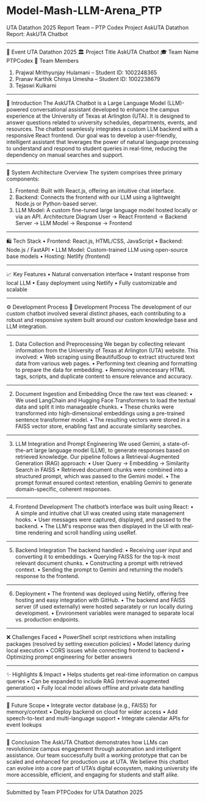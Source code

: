 # Model-Mash-LLM-Arena_PTP

UTA Datathon 2025 Report
Team – PTP Codex
Project AskUTA
Datathon Report: AskUTA Chatbot
________________________________________
📅 Event
UTA Datathon 2025
🏛️ Project Title
AskUTA Chatbot
🎓 Team Name
PTPCodex
👥 Team Members
1.	Prajwal Mrithyunjay Hulamani – Student ID: 1002248365
2.	Pranav Karthik Chinya Umesha – Student ID: 1002238679
3.	Tejaswi Kulkarni
________________________________________
🔄 Introduction
The AskUTA Chatbot is a Large Language Model (LLM)-powered conversational assistant developed to enhance the campus experience at the University of Texas at Arlington (UTA). It is designed to answer questions related to university schedules, departments, events, and resources. The chatbot seamlessly integrates a custom LLM backend with a responsive React frontend.
Our goal was to develop a user-friendly, intelligent assistant that leverages the power of natural language processing to understand and respond to student queries in real-time, reducing the dependency on manual searches and support.
________________________________________
🔧 System Architecture
Overview
The system comprises three primary components:
1.	Frontend: Built with React.js, offering an intuitive chat interface.
2.	Backend: Connects the frontend with our LLM using a lightweight Node.js or Python-based server.
3.	LLM Model: A custom fine-tuned large language model hosted locally or via an API.
Architecture Diagram
User → React Frontend → Backend Server → LLM Model → Response → Frontend
________________________________________
🛍️ Tech Stack
•	Frontend: React.js, HTML/CSS, JavaScript
•	Backend: Node.js / FastAPI
•	LLM Model: Custom-trained LLM using open-source base models
•	Hosting: Netlify (frontend)
________________________________________
📈 Key Features
•	Natural conversation interface
•	Instant response from local LLM
•	Easy deployment using Netlify
•	Fully customizable and scalable
________________________________________
⚙️ Development Process
🔧 Development Process
The development of our custom chatbot involved several distinct phases, each contributing to a robust and responsive system built around our custom knowledge base and LLM integration.
________________________________________
1.	Data Collection and Preprocessing
We began by collecting relevant information from the University of Texas at Arlington (UTA) website. This involved:
•	Web scraping using BeautifulSoup to extract structured text data from various web pages.
•	Performing text cleaning and formatting to prepare the data for embedding.
•	Removing unnecessary HTML tags, scripts, and duplicate content to ensure relevance and accuracy.
________________________________________
2.	Document Ingestion and Embedding
Once the raw text was cleaned:
•	We used LangChain and Hugging Face Transformers to load the textual data and split it into manageable chunks.
•	These chunks were transformed into high-dimensional embeddings using a pre-trained sentence transformer model.
•	The resulting vectors were stored in a FAISS vector store, enabling fast and accurate similarity searches.
________________________________________
3. LLM Integration and Prompt Engineering
We used Gemini, a state-of-the-art large language model (LLM), to generate responses based on retrieved knowledge. Our pipeline follows a Retrieval-Augmented Generation (RAG) approach:
•	User Query → Embedding → Similarity Search in FAISS
•	Retrieved document chunks were combined into a structured prompt, which was passed to the Gemini model.
•	The prompt format ensured context retention, enabling Gemini to generate domain-specific, coherent responses.
________________________________________
4. Frontend Development
The chatbot’s interface was built using React:
•	A simple and intuitive chat UI was created using state management hooks.
•	User messages were captured, displayed, and passed to the backend.
•	The LLM's response was then displayed in the UI with real-time rendering and scroll handling using useRef.
________________________________________
5. Backend Integration
The backend handled:
•	Receiving user input and converting it to embeddings.
•	Querying FAISS for the top-k most relevant document chunks.
•	Constructing a prompt with retrieved context.
•	Sending the prompt to Gemini and returning the model’s response to the frontend.
________________________________________
6. Deployment
•	The frontend was deployed using Netlify, offering free hosting and easy integration with GitHub.
•	The backend and FAISS server (if used externally) were hosted separately or run locally during development.
•	Environment variables were managed to separate local vs. production endpoints.
________________________________________
❌ Challenges Faced
•	PowerShell script restrictions when installing packages (resolved by setting execution policies)
•	Model latency during local execution
•	CORS issues while connecting frontend to backend
•	Optimizing prompt engineering for better answers
________________________________________
✨ Highlights & Impact
•	Helps students get real-time information on campus queries
•	Can be expanded to include RAG (retrieval-augmented generation)
•	Fully local model allows offline and private data handling
________________________________________
🔄 Future Scope
•	Integrate vector database (e.g., FAISS) for memory/context
•	Deploy backend on cloud for wider access
•	Add speech-to-text and multi-language support
•	Integrate calendar APIs for event lookups
________________________________________
📄 Conclusion
The AskUTA Chatbot demonstrates how LLMs can revolutionize campus engagement through automation and intelligent assistance. Our team successfully built a working prototype that can be scaled and enhanced for production use at UTA.
We believe this chatbot can evolve into a core part of UTA’s digital ecosystem, making university life more accessible, efficient, and engaging for students and staff alike.
________________________________________
Submitted by Team PTPCodex for UTA Datathon 2025

